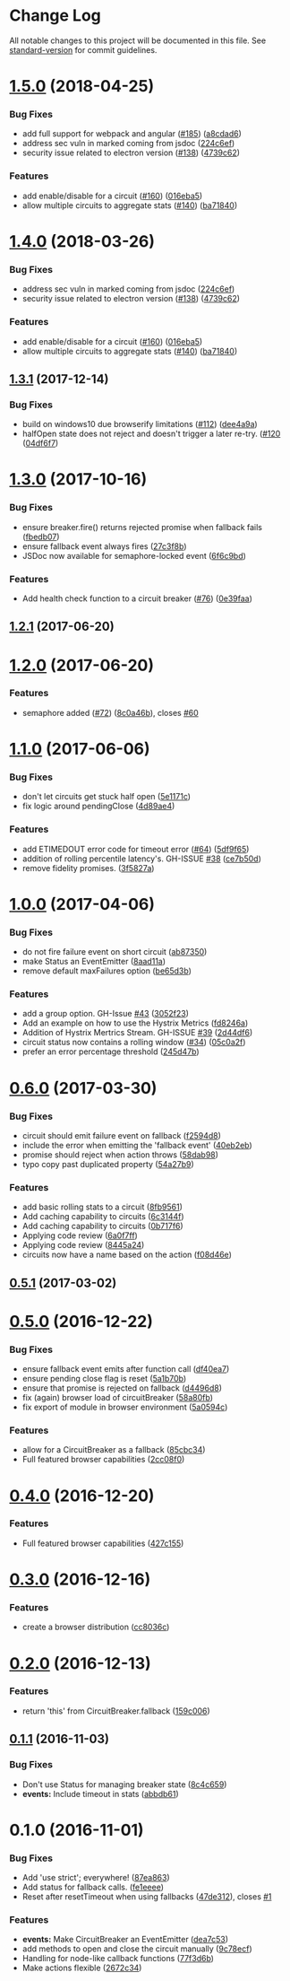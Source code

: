 # Change Log

All notable changes to this project will be documented in this file. See [standard-version](https://github.com/conventional-changelog/standard-version) for commit guidelines.

<a name="1.5.0"></a>
# [1.5.0](https://github.com/bucharest-gold/opossum/compare/v1.3.1...v1.5.0) (2018-04-25)


### Bug Fixes

* add full support for webpack and angular ([#185](https://github.com/bucharest-gold/opossum/issues/185)) ([a8cdad6](https://github.com/bucharest-gold/opossum/commit/a8cdad6))
* address sec vuln in marked coming from jsdoc ([224c6ef](https://github.com/bucharest-gold/opossum/commit/224c6ef))
* security issue related to electron version ([#138](https://github.com/bucharest-gold/opossum/issues/138)) ([4739c62](https://github.com/bucharest-gold/opossum/commit/4739c62))


### Features

* add enable/disable for a circuit ([#160](https://github.com/bucharest-gold/opossum/issues/160)) ([016eba5](https://github.com/bucharest-gold/opossum/commit/016eba5))
* allow multiple circuits to aggregate stats ([#140](https://github.com/bucharest-gold/opossum/issues/140)) ([ba71840](https://github.com/bucharest-gold/opossum/commit/ba71840))



<a name="1.4.0"></a>
# [1.4.0](https://github.com/bucharest-gold/opossum/compare/v1.3.1...v1.4.0) (2018-03-26)


### Bug Fixes

* address sec vuln in marked coming from jsdoc ([224c6ef](https://github.com/bucharest-gold/opossum/commit/224c6ef))
* security issue related to electron version ([#138](https://github.com/bucharest-gold/opossum/issues/138)) ([4739c62](https://github.com/bucharest-gold/opossum/commit/4739c62))


### Features

* add enable/disable for a circuit ([#160](https://github.com/bucharest-gold/opossum/issues/160)) ([016eba5](https://github.com/bucharest-gold/opossum/commit/016eba5))
* allow multiple circuits to aggregate stats ([#140](https://github.com/bucharest-gold/opossum/issues/140)) ([ba71840](https://github.com/bucharest-gold/opossum/commit/ba71840))



<a name="1.3.1"></a>
## [1.3.1](https://github.com/bucharest-gold/opossum/compare/v1.3.0...v1.3.1) (2017-12-14)


### Bug Fixes

* build on windows10 due browserify limitations ([#112](https://github.com/bucharest-gold/opossum/issues/112)) ([dee4a9a](https://github.com/bucharest-gold/opossum/commit/dee4a9a))
* halfOpen state does not reject and doesn't trigger a later re-try. ([#120](https://github.com/bucharest-gold/opossum/pull/120) ([04df6f7](https://github.com/bucharest-gold/opossum/commit/04df6f7b9a9b9e9ce672ea1665f1d95586f039a6))


<a name="1.3.0"></a>
# [1.3.0](https://github.com/bucharest-gold/opossum/compare/v1.2.1...v1.3.0) (2017-10-16)


### Bug Fixes

* ensure breaker.fire() returns rejected promise when fallback fails ([fbedb07](https://github.com/bucharest-gold/opossum/commit/fbedb07))
* ensure fallback event always fires ([27c3f8b](https://github.com/bucharest-gold/opossum/commit/27c3f8b))
* JSDoc now available for semaphore-locked event ([6f6c9bd](https://github.com/bucharest-gold/opossum/commit/6f6c9bd))


### Features

* Add health check function to a circuit breaker ([#76](https://github.com/bucharest-gold/opossum/issues/76)) ([0e39faa](https://github.com/bucharest-gold/opossum/commit/0e39faa))



<a name="1.2.1"></a>
## [1.2.1](https://github.com/bucharest-gold/opossum/compare/v1.2.0...v1.2.1) (2017-06-20)



<a name="1.2.0"></a>
# [1.2.0](https://github.com/bucharest-gold/opossum/compare/v1.1.0...v1.2.0) (2017-06-20)


### Features

* semaphore added ([#72](https://github.com/bucharest-gold/opossum/issues/72)) ([8c0a46b](https://github.com/bucharest-gold/opossum/commit/8c0a46b)), closes [#60](https://github.com/bucharest-gold/opossum/issues/60)



<a name="1.1.0"></a>
# [1.1.0](https://github.com/bucharest-gold/opossum/compare/v1.0.0...v1.1.0) (2017-06-06)


### Bug Fixes

* don't let circuits get stuck half open ([5e1171c](https://github.com/bucharest-gold/opossum/commit/5e1171c))
* fix logic around pendingClose ([4d89ae4](https://github.com/bucharest-gold/opossum/commit/4d89ae4))


### Features

* add ETIMEDOUT error code for timeout error ([#64](https://github.com/bucharest-gold/opossum/issues/64)) ([5df9f65](https://github.com/bucharest-gold/opossum/commit/5df9f65))
* addition of rolling percentile latency's. GH-ISSUE [#38](https://github.com/bucharest-gold/opossum/issues/38) ([ce7b50d](https://github.com/bucharest-gold/opossum/commit/ce7b50d))
* remove fidelity promises. ([3f5827a](https://github.com/bucharest-gold/opossum/commit/3f5827a))



<a name="1.0.0"></a>
# [1.0.0](https://github.com/bucharest-gold/opossum/compare/v0.6.0...v1.0.0) (2017-04-06)


### Bug Fixes

* do not fire failure event on short circuit ([ab87350](https://github.com/bucharest-gold/opossum/commit/ab87350))
* make Status an EventEmitter ([8aad11a](https://github.com/bucharest-gold/opossum/commit/8aad11a))
* remove default maxFailures option ([be65d3b](https://github.com/bucharest-gold/opossum/commit/be65d3b))


### Features

* add a group option.  GH-Issue [#43](https://github.com/bucharest-gold/opossum/issues/43) ([3052f23](https://github.com/bucharest-gold/opossum/commit/3052f23))
* Add an example on how to use the Hystrix Metrics ([fd8246a](https://github.com/bucharest-gold/opossum/commit/fd8246a))
* Addition of Hystrix Mertrics Stream. GH-ISSUE [#39](https://github.com/bucharest-gold/opossum/issues/39) ([2d44df6](https://github.com/bucharest-gold/opossum/commit/2d44df6))
* circuit status now contains a rolling window ([#34](https://github.com/bucharest-gold/opossum/issues/34)) ([05c0a2f](https://github.com/bucharest-gold/opossum/commit/05c0a2f))
* prefer an error percentage threshold ([245d47b](https://github.com/bucharest-gold/opossum/commit/245d47b))



<a name="0.6.0"></a>
# [0.6.0](https://github.com/bucharest-gold/opossum/compare/v0.5.1...v0.6.0) (2017-03-30)


### Bug Fixes

* circuit should emit failure event on fallback ([f2594d8](https://github.com/bucharest-gold/opossum/commit/f2594d8))
* include the error when emitting the 'fallback event' ([40eb2eb](https://github.com/bucharest-gold/opossum/commit/40eb2eb))
* promise should reject when action throws ([58dab98](https://github.com/bucharest-gold/opossum/commit/58dab98))
* typo copy past duplicated property ([54a27b9](https://github.com/bucharest-gold/opossum/commit/54a27b9))


### Features

* add basic rolling stats to a circuit ([8fb9561](https://github.com/bucharest-gold/opossum/commit/8fb9561))
* Add caching capability to circuits ([6c3144f](https://github.com/bucharest-gold/opossum/commit/6c3144f))
* Add caching capability to circuits ([0b717f6](https://github.com/bucharest-gold/opossum/commit/0b717f6))
* Applying code review ([6a0f7ff](https://github.com/bucharest-gold/opossum/commit/6a0f7ff))
* Applying code review ([8445a24](https://github.com/bucharest-gold/opossum/commit/8445a24))
* circuits now have a name based on the action ([f08d46e](https://github.com/bucharest-gold/opossum/commit/f08d46e))



<a name="0.5.1"></a>
## [0.5.1](https://github.com/bucharest-gold/opossum/compare/v0.5.0...v0.5.1) (2017-03-02)



<a name="0.5.0"></a>
# [0.5.0](https://github.com/bucharest-gold/opossum/compare/v0.3.0...v0.5.0) (2016-12-22)


### Bug Fixes

* ensure fallback event emits after function call ([df40ea7](https://github.com/bucharest-gold/opossum/commit/df40ea7))
* ensure pending close flag is reset ([5a1b70b](https://github.com/bucharest-gold/opossum/commit/5a1b70b))
* ensure that promise is rejected on fallback ([d4496d8](https://github.com/bucharest-gold/opossum/commit/d4496d8))
* fix (again) browser load of circuitBreaker ([58a80fb](https://github.com/bucharest-gold/opossum/commit/58a80fb))
* fix export of module in browser environment ([5a0594c](https://github.com/bucharest-gold/opossum/commit/5a0594c))


### Features

* allow for a CircuitBreaker as a fallback ([85cbc34](https://github.com/bucharest-gold/opossum/commit/85cbc34))
* Full featured browser capabilities ([2cc08f0](https://github.com/bucharest-gold/opossum/commit/2cc08f0))



<a name="0.4.0"></a>
# [0.4.0](https://github.com/bucharest-gold/opossum/compare/v0.3.0...v0.4.0) (2016-12-20)


### Features

* Full featured browser capabilities ([427c155](https://github.com/bucharest-gold/opossum/commit/427c155))



<a name="0.3.0"></a>
# [0.3.0](https://github.com/bucharest-gold/opossum/compare/v0.2.0...v0.3.0) (2016-12-16)


### Features

* create a browser distribution ([cc8036c](https://github.com/bucharest-gold/opossum/commit/cc8036c))



<a name="0.2.0"></a>
# [0.2.0](https://github.com/bucharest-gold/opossum/compare/v0.1.1...v0.2.0) (2016-12-13)


### Features

* return 'this' from CircuitBreaker.fallback ([159c006](https://github.com/bucharest-gold/opossum/commit/159c006))



<a name="0.1.1"></a>
## [0.1.1](https://github.com/bucharest-gold/opossum/compare/v0.1.0...v0.1.1) (2016-11-03)


### Bug Fixes

* Don't use Status for managing breaker state ([8c4c659](https://github.com/bucharest-gold/opossum/commit/8c4c659))
* **events:** Include timeout in stats ([abbdb61](https://github.com/bucharest-gold/opossum/commit/abbdb61))



<a name="0.1.0"></a>
# 0.1.0 (2016-11-01)


### Bug Fixes

* Add 'use strict'; everywhere! ([87ea863](https://github.com/lance/opossum/commit/87ea863))
* Add status for fallback calls. ([fe1eeee](https://github.com/lance/opossum/commit/fe1eeee))
* Reset after resetTimeout when using fallbacks ([47de312](https://github.com/lance/opossum/commit/47de312)), closes [#1](https://github.com/lance/opossum/issues/1)


### Features

* **events:** Make CircuitBreaker an EventEmitter ([dea7c53](https://github.com/lance/opossum/commit/dea7c53))
* add methods to open and close the circuit manually ([9c78ecf](https://github.com/lance/opossum/commit/9c78ecf))
* Handling for node-like callback functions ([77f3d6b](https://github.com/lance/opossum/commit/77f3d6b))
* Make actions flexible ([2672c34](https://github.com/lance/opossum/commit/2672c34))
